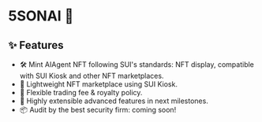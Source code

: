 # 5SONAI 🤖
## ✨ Features
- 🛠️ Mint AIAgent NFT following SUI's standards: NFT display, compatible with SUI Kiosk and other NFT marketplaces.
- 🔗 Lightweight NFT marketplace using SUI Kiosk.
- 👥 Flexible trading fee & royalty policy.
- 🚀 Highly extensible advanced features in next milestones.
- 📦 Audit by the best security firm: coming soon!



